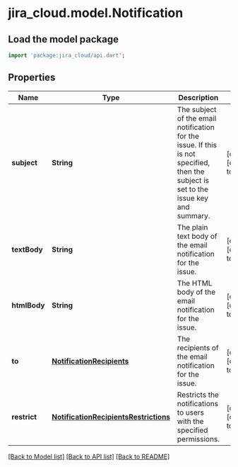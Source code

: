 # jira_cloud.model.Notification

## Load the model package
```dart
import 'package:jira_cloud/api.dart';
```

## Properties
Name | Type | Description | Notes
------------ | ------------- | ------------- | -------------
**subject** | **String** | The subject of the email notification for the issue. If this is not specified, then the subject is set to the issue key and summary. | [optional] [default to null]
**textBody** | **String** | The plain text body of the email notification for the issue. | [optional] [default to null]
**htmlBody** | **String** | The HTML body of the email notification for the issue. | [optional] [default to null]
**to** | [**NotificationRecipients**](NotificationRecipients.md) | The recipients of the email notification for the issue. | [optional] [default to null]
**restrict** | [**NotificationRecipientsRestrictions**](NotificationRecipientsRestrictions.md) | Restricts the notifications to users with the specified permissions. | [optional] [default to null]

[[Back to Model list]](../README.md#documentation-for-models) [[Back to API list]](../README.md#documentation-for-api-endpoints) [[Back to README]](../README.md)



